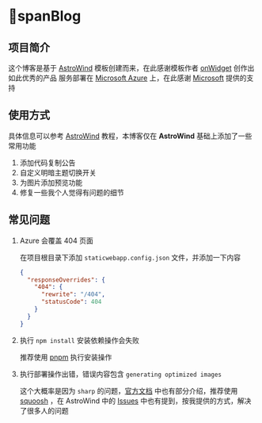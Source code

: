 # 🐙spanBlog
## 项目简介
这个博客是基于 [AstroWind](https://github.com/onwidget/astrowind) 模板创建而来，在此感谢模板作者 [onWidget](https://onwidget.com/) 创作出如此优秀的产品
服务部署在 [Microsoft Azure](https://portal.azure.com/#home) 上，在此感谢 [Microsoft](https://www.microsoft.com/zh-cn) 提供的支持
## 使用方式
具体信息可以参考 [AstroWind](https://github.com/onwidget/astrowind) 教程，本博客仅在 **AstroWind** 基础上添加了一些常用功能
1. 添加代码复制公告
2. 自定义明暗主题切换开关
3. 为图片添加预览功能
4. 修复一些我个人觉得有问题的细节

## 常见问题

1. Azure 会覆盖 404 页面

   在项目根目录下添加 `staticwebapp.config.json` 文件，并添加一下内容

   ```json
   {
     "responseOverrides": {
       "404": {
         "rewrite": "/404",
         "statusCode": 404
       }
     }
   }
   ```

2. 执行 `npm install` 安装依赖操作会失败

   推荐使用 [pnpm](https://pnpm.io/) 执行安装操作

3. 执行部署操作出错，错误内容包含 `generating optimized images`

   这个大概率是因为 `sharp` 的问题，[官方文档](https://docs.astro.build/zh-cn/guides/images/#%E9%BB%98%E8%AE%A4%E5%9B%BE%E5%83%8F%E6%9C%8D%E5%8A%A1) 中也有部分介绍，推荐使用 [squoosh](https://github.com/GoogleChromeLabs/squoosh) ，在 AstroWind 中的 [Issues](https://github.com/onwidget/astrowind/issues/314) 中也有提到，按我提供的方式，解决了很多人的问题

